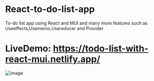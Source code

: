 # React-to-do-list-app
To-do list app using React and MUI and many more features such as Useeffects,Usememo,Usereducer and Provider
# LiveDemo: https://todo-list-with-react-mui.netlify.app/

![image](https://github.com/Anasshafeii/React-to-do-list-app/assets/120105238/f27c8fe8-f20b-492d-b0ef-41bf0fd45e22)
